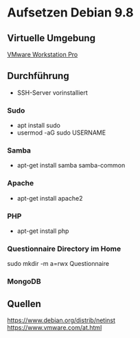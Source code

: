 # Aufsetzen Debian 9.8
## Virtuelle Umgebung
[VMware Workstation Pro](https://www.vmware.com/at.html)

## Durchführung
* SSH-Server vorinstalliert
### Sudo
* apt install sudo
* usermod -aG sudo USERNAME

### Samba
* apt-get install samba samba-common

### Apache

* apt-get install apache2

### PHP

* apt-get install php

### Questionnaire Directory im Home

sudo mkdir -m a=rwx Questionnaire

### MongoDB


## Quellen
https://www.debian.org/distrib/netinst
<br>
https://www.vmware.com/at.html